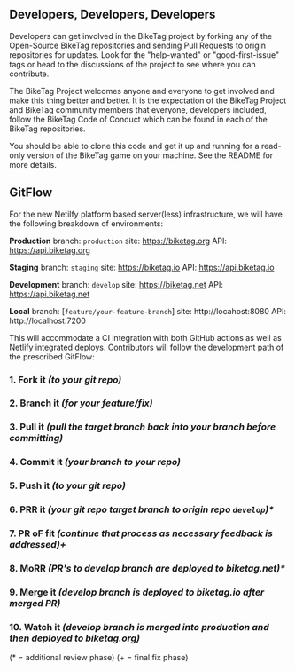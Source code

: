 ## Developers, Developers, Developers

Developers can get involved in the BikeTag project by forking any of the Open-Source BikeTag repositories and sending Pull Requests to origin repositories for updates. Look for the "help-wanted" or "good-first-issue" tags or head to the discussions of the project to see where you can contribute.

The BikeTag Project welcomes anyone and everyone to get involved and make this thing better and better. It is the expectation of the BikeTag Project and BikeTag community members that everyone, developers included, follow the BikeTag Code of Conduct which can be found in each of the BikeTag repositories.

You should be able to clone this code and get it up and running for a read-only version of the BikeTag game on your machine. See the README for more details.

## GitFlow

For the new Netilfy platform based server(less) infrastructure, we will have the following breakdown of environments:

**Production**
branch: `production`
site: https://biketag.org
API: https://api.biketag.org

**Staging**
branch: `staging`
site: https://biketag.io
API: https://api.biketag.io

**Development**
branch: `develop`
site: https://biketag.net
API: https://api.biketag.net

**Local**
branch: [`feature/your-feature-branch`]
site: http://locahost:8080
API: http://localhost:7200

This will accommodate a CI integration with both GitHub actions as well as Netlify integrated deploys. Contributors will follow the development path of the prescribed GitFlow:

### 1. Fork it _(to your git repo)_
### 2. Branch it _(for your feature/fix)_
### 3. Pull it _(pull the target branch back into your branch before committing)_
### 4. Commit it _(your branch to your repo)_
### 5. Push it _(to your git repo)_
### 6. PRR it _(your git repo target branch to origin repo `develop`)*_
### 7. PR oF fit _(continue that process as necessary feedback is addressed)+_
### 8. MoRR _(PR's to develop branch are deployed to biketag.net)*_
### 9. Merge it _(develop branch is deployed to biketag.io after merged PR)_
### 10. Watch it _(develop branch is merged into production and then deployed to biketag.org)_

(* = additional review phase)
(+ = final fix phase)
